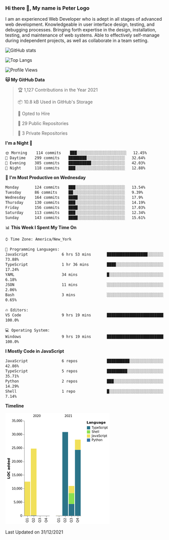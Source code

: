 ### Hi there 👋, My name is Peter Logo

I am an experienced Web Developer who is adept in all stages of advanced web development. Knowledgeable in user interface design, 
testing, and debugging processes. Bringing forth expertise in the design, installation, testing, and maintenance of web systems. 
Able to effectively self-manage during independent projects, as well as collaborate in a team setting.

![GitHub stats](https://github-readme-stats.vercel.app/api?username=peterlogo&show_icons=true&count_private=true&theme=dark)

![Top Langs](https://github-readme-stats.vercel.app/api/top-langs/?username=peterlogo&theme=dark&layout=compact&langs_count=8)

<!--START_SECTION:waka-->
![Profile Views](http://img.shields.io/badge/Profile%20Views-3-blue)

**🐱 My GitHub Data** 

> 🏆 1,127 Contributions in the Year 2021
 > 
> 📦 10.8 kB Used in GitHub's Storage 
 > 
> 💼 Opted to Hire
 > 
> 📜 29 Public Repositories 
 > 
> 🔑 3 Private Repositories  
 > 
**I'm a Night 🦉** 

```text
🌞 Morning    114 commits    ███░░░░░░░░░░░░░░░░░░░░░░   12.45% 
🌆 Daytime    299 commits    ████████░░░░░░░░░░░░░░░░░   32.64% 
🌃 Evening    385 commits    ██████████░░░░░░░░░░░░░░░   42.03% 
🌙 Night      118 commits    ███░░░░░░░░░░░░░░░░░░░░░░   12.88%

```
📅 **I'm Most Productive on Wednesday** 

```text
Monday       124 commits    ███░░░░░░░░░░░░░░░░░░░░░░   13.54% 
Tuesday      86 commits     ██░░░░░░░░░░░░░░░░░░░░░░░   9.39% 
Wednesday    164 commits    ████░░░░░░░░░░░░░░░░░░░░░   17.9% 
Thursday     130 commits    ███░░░░░░░░░░░░░░░░░░░░░░   14.19% 
Friday       156 commits    ████░░░░░░░░░░░░░░░░░░░░░   17.03% 
Saturday     113 commits    ███░░░░░░░░░░░░░░░░░░░░░░   12.34% 
Sunday       143 commits    ████░░░░░░░░░░░░░░░░░░░░░   15.61%

```


📊 **This Week I Spent My Time On** 

```text
⌚︎ Time Zone: America/New_York

💬 Programming Languages: 
JavaScript               6 hrs 53 mins       ██████████████████░░░░░░░   73.88% 
TypeScript               1 hr 36 mins        ████░░░░░░░░░░░░░░░░░░░░░   17.24% 
YAML                     34 mins             █░░░░░░░░░░░░░░░░░░░░░░░░   6.18% 
JSON                     11 mins             ░░░░░░░░░░░░░░░░░░░░░░░░░   2.06% 
Bash                     3 mins              ░░░░░░░░░░░░░░░░░░░░░░░░░   0.65%

🔥 Editors: 
VS Code                  9 hrs 19 mins       █████████████████████████   100.0%

💻 Operating System: 
Windows                  9 hrs 19 mins       █████████████████████████   100.0%

```

**I Mostly Code in JavaScript** 

```text
JavaScript               6 repos             ██████████░░░░░░░░░░░░░░░   42.86% 
TypeScript               5 repos             █████████░░░░░░░░░░░░░░░░   35.71% 
Python                   2 repos             ███░░░░░░░░░░░░░░░░░░░░░░   14.29% 
Shell                    1 repo              █░░░░░░░░░░░░░░░░░░░░░░░░   7.14%

```


**Timeline**

![Chart not found](https://raw.githubusercontent.com/peterlogo/peterlogo/main/charts/bar_graph.png) 


 Last Updated on 31/12/2021
<!--END_SECTION:waka-->


